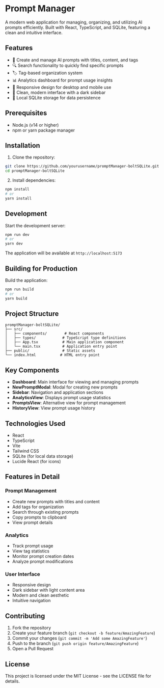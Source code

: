 # Prompt Manager

A modern web application for managing, organizing, and utilizing AI prompts efficiently. Built with React, TypeScript, and SQLite, featuring a clean and intuitive interface.

## Features

- 📝 Create and manage AI prompts with titles, content, and tags
- 🔍 Search functionality to quickly find specific prompts
- 🏷️ Tag-based organization system
- 📊 Analytics dashboard for prompt usage insights
- 📱 Responsive design for desktop and mobile use
- 🌙 Clean, modern interface with a dark sidebar
- 💾 Local SQLite storage for data persistence

## Prerequisites

- Node.js (v14 or higher)
- npm or yarn package manager

## Installation

1. Clone the repository:
```bash
git clone https://github.com/yourusername/promptManager-boltSQLite.git
cd promptManager-boltSQLite
```

2. Install dependencies:
```bash
npm install
# or
yarn install
```

## Development

Start the development server:
```bash
npm run dev
# or
yarn dev
```

The application will be available at `http://localhost:5173`

## Building for Production

Build the application:
```bash
npm run build
# or
yarn build
```

## Project Structure

```
promptManager-boltSQLite/
├── src/
│   ├── components/        # React components
│   ├── types/            # TypeScript type definitions
│   ├── App.tsx           # Main application component
│   └── main.tsx          # Application entry point
├── public/               # Static assets
└── index.html           # HTML entry point
```

## Key Components

- **Dashboard**: Main interface for viewing and managing prompts
- **NewPromptModal**: Modal for creating new prompts
- **Sidebar**: Navigation and application sections
- **AnalyticsView**: Displays prompt usage statistics
- **PromptsView**: Alternative view for prompt management
- **HistoryView**: View prompt usage history

## Technologies Used

- React
- TypeScript
- Vite
- Tailwind CSS
- SQLite (for local data storage)
- Lucide React (for icons)

## Features in Detail

### Prompt Management
- Create new prompts with titles and content
- Add tags for organization
- Search through existing prompts
- Copy prompts to clipboard
- View prompt details

### Analytics
- Track prompt usage
- View tag statistics
- Monitor prompt creation dates
- Analyze prompt modifications

### User Interface
- Responsive design
- Dark sidebar with light content area
- Modern and clean aesthetic
- Intuitive navigation

## Contributing

1. Fork the repository
2. Create your feature branch (`git checkout -b feature/AmazingFeature`)
3. Commit your changes (`git commit -m 'Add some AmazingFeature'`)
4. Push to the branch (`git push origin feature/AmazingFeature`)
5. Open a Pull Request

## License

This project is licensed under the MIT License - see the LICENSE file for details.
